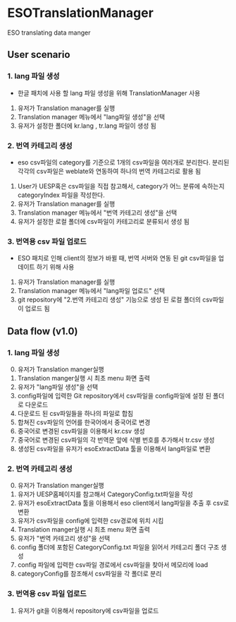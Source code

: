 # ESOTranslationManager
ESO translating data manger

## User scenario
### 1. lang 파일 생성 
- 한글 패치에 사용 할 lang 파일 생성을 위해 TranslationManager 사용
1) 유저가 Translation manager를 실행
2) Translation manager 메뉴에서 "lang파일 생성"을 선택
3) 유저가 설정한 폴더에 kr.lang , tr.lang 파일이 생성 됨
  
  
### 2. 번역 카테고리 생성
- eso csv파일의 category를 기준으로 1개의 csv파일을 여러개로 분리한다. 분리된 각각의 csv파일은 weblate와 연동하여 하나의 번역 카테고리로 활용 됨
1) User가 UESP혹은 csv파일을 직접 참고해서, category가 어느 분류에 속하는지 categoryIndex 파일을 작성한다.
2) 유저가 Translation manager를 실행
3) Translation manager 메뉴에서 "번역 카테고리 생성"을 선택
4) 유저가 설정한 로컬 폴더에 csv파일이 카테고리로 분류되서 생성 됨
  
  
### 3. 번역용 csv 파일 업로드
- ESO 패치로 인해 client의 정보가 바뀔 때, 번역 서버와 연동 된 git csv파일을 업데이트 하기 위해 사용
1) 유저가 Translation manager를 실행
2) Translation manager 메뉴에서 "lang파일 업로드" 선택
3) git repository에 "2.번역 카테고리 생성" 기능으로 생성 된 로컬 폴더의 csv파일이 업로드 됨
  
  
  
## Data flow (v1.0)
### 1. lang 파일 생성
0) 유저가 Translation manger실행
1) Translation manger실행 시 최초 menu 화면 출력 
2) 유저가 "lang파일 생성"을 선택
3) config파일에 입력한 Git repository에서 csv파일을 config파일에 설정 된 폴더로 다운로드
4) 다운로드 된 csv파일들을 하나의 파일로 합침
5) 합쳐진 csv파일의 언어를 한국어에서 중국어로 변경
6) 중국어로 변경된 csv파일을 이용해서 kr.csv 생성
7) 중국어로 변경된 csv파일의 각 번역문 앞에 식별 번호를 추가해서 tr.csv 생성
8) 생성된 csv파일을 유저가 esoExtractData 툴을 이용해서 lang파일로 변환

### 2. 번역 카테고리 생성
0) 유저가 Translation manger실행
1) 유저가 UESP홈페이지를 참고해서 CategoryConfig.txt파일을 작성
2) 유저가 esoExtractData 툴을 이용해서 eso client에서 lang파일을 추출 후 csv로 변환
3) 유저가 csv파일을 config에 입력한 csv경로에 위치 시킴
4) Translation manger실행 시 최초 menu 화면 출력 
5) 유저가 "번역 카테고리 생성"을 선택 
6) config 폴더에 포함된 CategoryConfig.txt 파일을 읽어서 카테고리 폴더 구조 생성
7) config 파일에 입력한 csv파일 경로에서 csv파일을 찾아서 메모리에 load
8) categoryConfig를 참조해서 csv파일을 각 폴더로 분리

### 3. 번역용 csv 파일 업로드
1) 유저가 git을 이용해서 repository에 csv파일을 업로드



